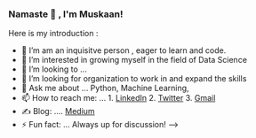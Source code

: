 ### Namaste :pray: , I'm Muskaan!



Here is my introduction :

- 🔭 I’m am an inquisitve person , eager to learn and code. 
- 🌱 I’m interested in growing myself in the field of Data Science
- 👯 I’m looking to  ...
- 🤔 I’m looking for organization to work in and expand the skills
- 💬 Ask me about ... Python, Machine Learning, 
- 📫 How to reach me: ...  1. [LinkedIn](https://www.linkedin.com/in/muskaanjain246/) 
                            2. [Twitter](https://twitter.com/j_Muskaan_)
                            3. [Gmail](muskaanjain246@gmail.com)
- ✍️ Blog: .... [Medium](https://medium.com/@muskaanjain246_67321/challenges-faced-by-networks-during-pandemic-covid-19-142acfc9e4f0)
- ⚡ Fun fact: ... Always up for discussion!
-->
